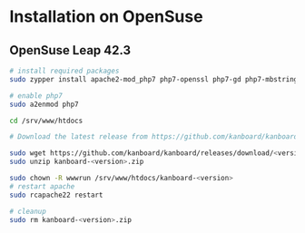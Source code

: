 Installation on OpenSuse
========================

OpenSuse Leap 42.3
------------------

```bash
# install required packages
sudo zypper install apache2-mod_php7 php7-openssl php7-gd php7-mbstring php7-mcrypt php7-mysql php7-xmlrpc php7-ctype php7-json

# enable php7
sudo a2enmod php7

cd /srv/www/htdocs

# Download the latest release from https://github.com/kanboard/kanboard/releases

sudo wget https://github.com/kanboard/kanboard/releases/download/<version>/kanboard-<version>.zip
sudo unzip kanboard-<version>.zip

sudo chown -R wwwrun /srv/www/htdocs/kanboard-<version>
# restart apache
sudo rcapache22 restart

# cleanup
sudo rm kanboard-<version>.zip
```
